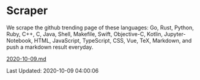 # Scraper

We scrape the github trending page of these languages: Go, Rust, Python, Ruby, C++, C, Java, Shell, Makefile, Swift, Objective-C, Kotlin, Jupyter-Notebook, HTML, JavaScript, TypeScript, CSS, Vue, TeX, Markdown, and push a markdown result everyday.

[2020-10-09.md](https://github.com/yangwenmai/github-trending-backup/blob/master/2020-10-09.md)

Last Updated: 2020-10-09 04:00:06